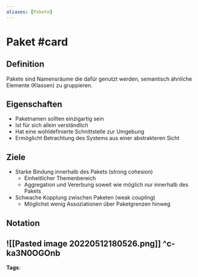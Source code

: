 ```yaml
---
aliases: [Pakete]
---
```


# Paket #card
## Definition
Pakete sind Namensräume die dafür genutzt werden, semantisch ähnliche Elemente (Klassen) zu gruppieren.
## Eigenschaften
- Paketnamen sollten einzigartig sein
- Ist für sich allein verständlich
- Hat eine wohldefinierte Schnittstelle zur Umgebung
- Ermöglicht Betrachtung des Systems aus einer abstrakteren Sicht
## Ziele
- Starke Bindung innerhalb des Pakets (strong cohesion)
	- Einheitlicher Themenbereich 
	- Aggregation und Vererbung soweit wie möglich nur innerhalb des Pakets
- Schwache Kopplung zwischen Paketen (weak coupling)
	- Möglichst wenig Assoziationen über Paketgrenzen hinweg
## Notation
![[Pasted image 20220512180526.png]]
^c-ka3N0OGOnb
---
**Tags**: 
